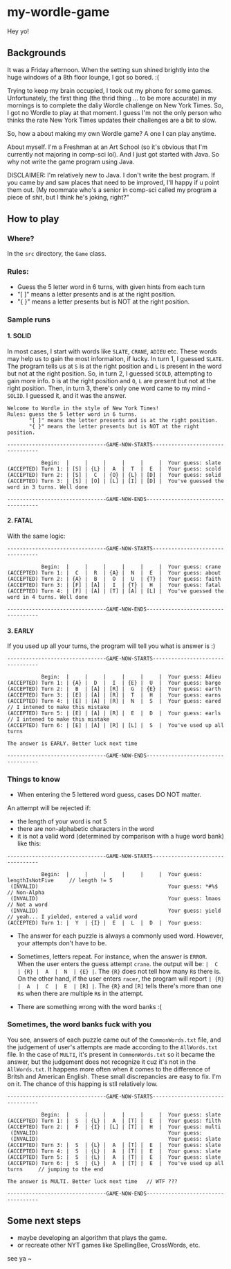 # my-wordle-game
Hey yo!

## Backgrounds
It was a Friday afternoon. When the setting sun shined brightly into the huge windows of a 8th floor lounge, I got so bored.  :( 

Trying to keep my brain occupied, I took out my phone for some games. Unfortunately, the first thing (the thrid thing ... to be more accurate) in my mornings is to complete the daliy Wordle challenge on New York Times. So, I got no Wordle to play at that moment. I guess I'm not the only person who thinks the rate New York Times updates their challenges are a bit to slow. 

So, how a about making my own Wordle game? A one I can play anytime. 

About myself. I'm a Freshman at an Art School (so it's obvious that I'm currently not majoring in comp-sci lol). And I just got started with Java. So why not write the game program using Java.

DISCLAIMER: I'm relatively new to Java. I don't write the best program. If you came by and saw places that need to be improved, I'll happy if u point them out. (My roommate who's a senior in comp-sci called my program a piece of shit, but I think he's joking, right?"

## How to play

### Where?
In the `src` directory, the `Game` class. 

### Rules:
- Guess the 5 letter word in 6 turns, with given hints from each turn
- "[  ]" means a letter presents and is at the right position.
- "{  }" means a letter presents but is NOT at the right position.

### Sample runs

#### 1. SOLID
In most cases, I start with words like `SLATE`, `CRANE`, `ADIEU` etc. These words may help us to gain the most informaiton, if lucky. 
In turn 1, I guessed `SLATE`. The program tells us at `S` is at the right position and `L` is present in the word but not at the right position. 
So, in turn 2, I guessed `SCOLD`, attempting to gain more info. `D` is at the right position and `O`, `L` are present but not at the right position. 
Then, in turn 3, there's only one word came to my mind - `SOLID`. I guessed it, and it was the answer.
```
Welcome to Wordle in the style of New York Times!
Rules: guess the 5 letter word in 6 turns.
       "[ ]" means the letter presents and is at the right position.
       "{ }" means the letter presents but is NOT at the right position.

--------------------------------GAME-NOW-STARTS---------------------------------

           Begin:  |     |     |     |     |     |  Your guess: slate 
(ACCEPTED) Turn 1: | [S] | {L} |  A  |  T  |  E  |  Your guess: scold
(ACCEPTED) Turn 2: | [S] |  C  | {O} | {L} | [D] |  Your guess: solid
(ACCEPTED) Turn 3: | [S] | [O] | [L] | [I] | [D] |  You've guessed the word in 3 turns. Well done

--------------------------------GAME-NOW-ENDS-----------------------------------
```

#### 2. FATAL
With the same logic:
```
--------------------------------GAME-NOW-STARTS---------------------------------

           Begin:  |     |     |     |     |     |  Your guess: crane
(ACCEPTED) Turn 1: |  C  |  R  | {A} |  N  |  E  |  Your guess: about
(ACCEPTED) Turn 2: | {A} |  B  |  O  |  U  | {T} |  Your guess: faith
(ACCEPTED) Turn 3: | [F] | [A] |  I  | {T} |  H  |  Your guess: fatal
(ACCEPTED) Turn 4: | [F] | [A] | [T] | [A] | [L] |  You've guessed the word in 4 turns. Well done

--------------------------------GAME-NOW-ENDS-----------------------------------
```

#### 3. EARLY
If you used up all your turns, the program will tell you what is answer is :) 
```
--------------------------------GAME-NOW-STARTS---------------------------------

           Begin:  |     |     |     |     |     |  Your guess: Adieu
(ACCEPTED) Turn 1: | {A} |  D  |  I  | {E} |  U  |  Your guess: barge
(ACCEPTED) Turn 2: |  B  | [A] | [R] |  G  | {E} |  Your guess: earth
(ACCEPTED) Turn 3: | [E] | [A] | [R] |  T  |  H  |  Your guess: earns
(ACCEPTED) Turn 4: | [E] | [A] | [R] |  N  |  S  |  Your guess: eared       // I intened to make this mistake
(ACCEPTED) Turn 5: | [E] | [A] | [R] |  E  |  D  |  Your guess: earls       // I intened to make this mistake
(ACCEPTED) Turn 6: | [E] | [A] | [R] | [L] |  S  |  You've used up all turns

The answer is EARLY. Better luck next time

--------------------------------GAME-NOW-ENDS-----------------------------------
```

### Things to know
- When entering the 5 lettered word guess, cases DO NOT matter.

An attempt will be rejected if:
- the length of your word is not 5
- there are non-alphabetic characters in the word
- it is not a valid word (determined by comparison with a huge word bank)
like this:
```
--------------------------------GAME-NOW-STARTS---------------------------------

           Begin:  |     |     |     |     |     |  Your guess: lengthIsNotFive     // length != 5
 (INVALID)                                          Your guess: *#%$                // Non-Alpha
 (INVALID)                                          Your guess: lmaos               // Not a word
 (INVALID)                                          Your guess: yield               // yeah... I yielded, entered a valid word
(ACCEPTED) Turn 1: |  Y  | {I} |  E  |  L  |  D  |  Your guess: 
```

- The answer for each puzzle is always a commonly used word. However, your attempts don't have to be.
- Sometimes, letters repeat. For instance, when the answer is `ERROR`. When the user enters the guess attempt `crane`. the output will be:
```|  C  | {R} |  A  |  N  | {E} |```. The `{R}` does not tell how many `R`s there is. On the other hand, if the user enters `racer`, the program will report ```| {R} |  A  |  C  |  E  | [R] |```. The `{R}` and `[R]` tells there's more than one `R`s when there are multiple `R`s in the attempt. 

- There are something wrong with the word banks :(

### Sometimes, the word banks fuck with you
You see, answers of each puzzle came out of the `CommonWords.txt` file, and the judgement of user's attempts are made according to the `AllWords.txt` file. In the case of `MULTI`, it's present in `CommonWords.txt` so it became the answer, but the judgement does not recognize it cuz it's not in the `AllWords.txt`. It happens more often when it comes to the difference of Britsh and American English. These small discrepancies are easy to fix. I'm on it. The chance of this happing is stll relatively low. 
```
--------------------------------GAME-NOW-STARTS---------------------------------

           Begin:  |     |     |     |     |     |  Your guess: slate
(ACCEPTED) Turn 1: |  S  | {L} |  A  | [T] |  E  |  Your guess: filth
(ACCEPTED) Turn 2: |  F  | {I} | [L] | [T] |  H  |  Your guess: multi
 (INVALID)                                          Your guess: 
 (INVALID)                                          Your guess: slate
(ACCEPTED) Turn 3: |  S  | {L} |  A  | [T] |  E  |  Your guess: slate
(ACCEPTED) Turn 4: |  S  | {L} |  A  | [T] |  E  |  Your guess: slate
(ACCEPTED) Turn 5: |  S  | {L} |  A  | [T] |  E  |  Your guess: slate
(ACCEPTED) Turn 6: |  S  | {L} |  A  | [T] |  E  |  You've used up all turns     // jumping to the end

The answer is MULTI. Better luck next time   // WTF ???

--------------------------------GAME-NOW-ENDS-----------------------------------
```

## Some next steps
- maybe developing an algorithm that plays the game.
- or recreate other NYT games like SpellingBee, CrossWords, etc.



see ya ~ 

